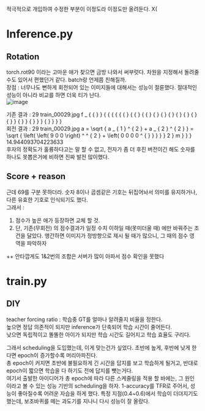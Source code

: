 적극적으로 개입하여 수정한 부분이 이정도라 이정도만 올려둔다. X(  
# Inference.py  
## Rotation  
torch.rot90 이라는 고마운 애가 찾으면 금방 나와서 써부럿다. 차원을 지정해서 돌려줄 수도 있어서 편했던거 같다. batch랑 언제쯤 친해질까.  
장점 : 너무나도 뻔하게 회전되어 있는 이미지들에 대해서는 성능이 절륜했다. 절대적인 성능이 아니라 비교를 하면 더욱 티가 난다.  
![image](https://user-images.githubusercontent.com/73811730/122445420-81a8a500-cfdc-11eb-85fc-8011814c4454.png)

  
기존 결과 : 29	train_00029.jpg	f _ { { } } { { { { { { } { { } { { } { } { } { } { } { } { } { } } { } } { } } } { } } } }   
회전 결과 : 29	train_00029.jpg	a = \sqrt { a _ { 1 } ^ { 2 } + a _ { 2 } ^ { 2 } } = \sqrt { \left( \left( 9 0 0 \right) ^ ^ { 2 } + \left( 0 0 0 0 ^ { } } } } } 2 } m } } } 	14.944093704223633  
후자의 정확도가 훌륭하다고는 말 할 수 없고, 전자가 좀 더 후진 버전이긴 해도 숫자를 하나도 못뽑은거에 비하면 진짜 발전 많이했다.  

## Score + reason  
근데 69를 구분 못하더라. 숫자 8이나 곱셈같은 기호는 뒤집어놔서 의미를 유지하거나, 다른 유효한 기호로 인식되기도 했다.  
그래서 :  
1. 점수가 높은 애가 등장하면 교체 할 것.  
2. 단, 기존(무회전) 의 점수결과가 일정 수치 이하일 때(못미더울 때) 에만 바꿔주는 조건을 달았다. 앵간하면 이미지가 정방향으로 제시 될 때가 많으니, 그 때의 점수 영역을 파악하자  


++ 안타깝게도 1&2번의 조합은 서버가 많이 아파서 점수 확인을 못했다  

# train.py  
## DIY  
teacher forcing ratio : 학습중 GT를 얼마나 알려줄지 비율을 정한다.  
높으면 정답 의존적이 되지만 inference가 단축되어 학습 시간이 줄어든다.  
낮으면 독립적이고 똘똘한 아이가 되지만 학습 시간도 길어지고 학습 효율도 구리다.  

그래서 scheduling을 도입했는데, 이게 맞는건가 싶었다. 초반에 높게, 후반에 낮게 한다면 epoch이 증가할수록 머리아파진다.  
총 epoch이 커지면 초반에 불필요하게 긴 시간을 답지를 보고 학습하게 될거고, 반대로 epoch이 짧으면 학습을 다 하기도 전에 답지를 뺏는거다.  
여기서 출발한 아이디어가 총 epoch에 따라 다른 스케줄링을 적용 할 바에는, 그 원인이라고 볼 수 있는 성능 기반의 scheduling을 하자.
1-accuracy를 TFR로 주어서, 성능이 좋아질수록 어려운 자습을 하게 했다. 특정 지점(0.4~0.6)에서 학습이 더뎌지기도 했는데, 보조바퀴를 떼는 과도기를 지나니 다시 성능이 잘 올랐다.
